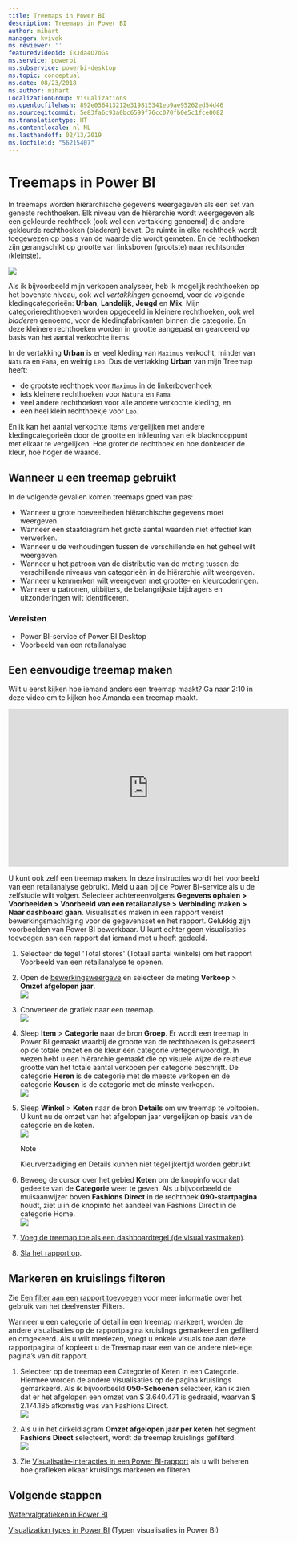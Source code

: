 ```yaml
---
title: Treemaps in Power BI
description: Treemaps in Power BI
author: mihart
manager: kvivek
ms.reviewer: ''
featuredvideoid: IkJda4O7oGs
ms.service: powerbi
ms.subservice: powerbi-desktop
ms.topic: conceptual
ms.date: 08/23/2018
ms.author: mihart
LocalizationGroup: Visualizations
ms.openlocfilehash: 892e056413212e319815341eb9ae95262ed54d46
ms.sourcegitcommit: 5e83fa6c93a0bc6599f76cc070fb0e5c1fce0082
ms.translationtype: HT
ms.contentlocale: nl-NL
ms.lasthandoff: 02/13/2019
ms.locfileid: "56215407"
---
```

# <a name="treemaps-in-power-bi"></a>Treemaps in Power BI
In treemaps worden hiërarchische gegevens weergegeven als een set van geneste rechthoeken.  Elk niveau van de hiërarchie wordt weergegeven als een gekleurde rechthoek (ook wel een vertakking genoemd) die andere gekleurde rechthoeken (bladeren) bevat.  De ruimte in elke rechthoek wordt toegewezen op basis van de waarde die wordt gemeten. En de rechthoeken zijn gerangschikt op grootte van linksboven (grootste) naar rechtsonder (kleinste).

![](media/power-bi-visualization-treemaps/pbi-nancy_viz_treemap.png)

Als ik bijvoorbeeld mijn verkopen analyseer, heb ik mogelijk rechthoeken op het bovenste niveau, ook wel *vertakkingen* genoemd, voor de volgende kledingcategorieën: **Urban**, **Landelijk**, **Jeugd** en **Mix**.  Mijn categorierechthoeken worden opgedeeld in kleinere rechthoeken, ook wel *bladeren* genoemd, voor de kledingfabrikanten binnen die categorie. En deze kleinere rechthoeken worden in grootte aangepast en gearceerd op basis van het aantal verkochte items.  

In de vertakking **Urban** is er veel kleding van `Maximus` verkocht, minder van `Natura` en `Fama`, en weinig `Leo`.  Dus de vertakking **Urban** van mijn Treemap heeft:
* de grootste rechthoek voor `Maximus` in de linkerbovenhoek
* iets kleinere rechthoeken voor `Natura` en `Fama`
* veel andere rechthoeken voor alle andere verkochte kleding, en 
* een heel klein rechthoekje voor `Leo`.  

En ik kan het aantal verkochte items vergelijken met andere kledingcategorieën door de grootte en inkleuring van elk bladknooppunt met elkaar te vergelijken. Hoe groter de rechthoek en hoe donkerder de kleur, hoe hoger de waarde.

## <a name="when-to-use-a-treemap"></a>Wanneer u een treemap gebruikt
In de volgende gevallen komen treemaps goed van pas:

* Wanneer u grote hoeveelheden hiërarchische gegevens moet weergeven.
* Wanneer een staafdiagram het grote aantal waarden niet effectief kan verwerken.
* Wanneer u de verhoudingen tussen de verschillende en het geheel wilt weergeven.
* Wanneer u het patroon van de distributie van de meting tussen de verschillende niveaus van categorieën in de hiërarchie wilt weergeven.
* Wanneer u kenmerken wilt weergeven met grootte- en kleurcoderingen.
* Wanneer u patronen, uitbijters, de belangrijkste bijdragers en uitzonderingen wilt identificeren.

### <a name="prerequisites"></a>Vereisten
 - Power BI-service of Power BI Desktop
 - Voorbeeld van een retailanalyse

## <a name="create-a-basic-treemap"></a>Een eenvoudige treemap maken
Wilt u eerst kijken hoe iemand anders een treemap maakt?  Ga naar 2:10 in deze video om te kijken hoe Amanda een treemap maakt.

<iframe width="560" height="315" src="https://www.youtube.com/embed/IkJda4O7oGs" frameborder="0" allowfullscreen></iframe>

U kunt ook zelf een treemap maken. In deze instructies wordt het voorbeeld van een retailanalyse gebruikt. Meld u aan bij de Power BI-service als u de zelfstudie wilt volgen. Selecteer achtereenvolgens **Gegevens ophalen \> Voorbeelden \> Voorbeeld van een retailanalyse \> Verbinding maken \> Naar dashboard gaan**. Visualisaties maken in een rapport vereist bewerkingsmachtiging voor de gegevensset en het rapport. Gelukkig zijn voorbeelden van Power BI bewerkbaar. U kunt echter geen visualisaties toevoegen aan een rapport dat iemand met u heeft gedeeld.  

1. Selecteer de tegel 'Total stores' (Totaal aantal winkels) om het rapport Voorbeeld van een retailanalyse te openen.    
2. Open de [bewerkingsweergave](../service-interact-with-a-report-in-editing-view.md) en selecteer de meting **Verkoop** > **Omzet afgelopen jaar**.   
   ![](media/power-bi-visualization-treemaps/treemapfirstvalue_new.png)   
3. Converteer de grafiek naar een treemap.  
   ![](media/power-bi-visualization-treemaps/treemapconvertto_new.png)   
4. Sleep **Item** > **Categorie** naar de bron **Groep**. Er wordt een treemap in Power BI gemaakt waarbij de grootte van de rechthoeken is gebaseerd op de totale omzet en de kleur een categorie vertegenwoordigt.  In wezen hebt u een hiërarchie gemaakt die op visuele wijze de relatieve grootte van het totale aantal verkopen per categorie beschrijft.  De categorie **Heren** is de categorie met de meeste verkopen en de categorie **Kousen** is de categorie met de minste verkopen.   
   ![](media/power-bi-visualization-treemaps/power-bi-complete.png)   
5. Sleep **Winkel** > **Keten** naar de bron **Details** om uw treemap te voltooien. U kunt nu de omzet van het afgelopen jaar vergelijken op basis van de categorie en de keten.   
   ![](media/power-bi-visualization-treemaps/power-bi-details.png)
   
   > [!NOTE]
   > Kleurverzadiging en Details kunnen niet tegelijkertijd worden gebruikt.
   > 
   > 
5. Beweeg de cursor over het gebied **Keten** om de knopinfo voor dat gedeelte van de **Categorie** weer te geven.  Als u bijvoorbeeld de muisaanwijzer boven **Fashions Direct** in de rechthoek **090-startpagina** houdt, ziet u in de knopinfo het aandeel van Fashions Direct in de categorie Home.  
   ![](media/power-bi-visualization-treemaps/treemaphoverdetail_new.png)
6. [Voeg de treemap toe als een dashboardtegel (de visual vastmaken)](../service-dashboard-tiles.md). 
7. [Sla het rapport op](../service-report-save.md).

## <a name="highlighting-and-cross-filtering"></a>Markeren en kruislings filteren
Zie [Een filter aan een rapport toevoegen](../power-bi-report-add-filter.md) voor meer informatie over het gebruik van het deelvenster Filters.

Wanneer u een categorie of detail in een treemap markeert, worden de andere visualisaties op de rapportpagina kruislings gemarkeerd en gefilterd en omgekeerd. Als u wilt meelezen, voegt u enkele visuals toe aan deze rapportpagina of kopieert u de Treemap naar een van de andere niet-lege pagina’s van dit rapport.

1. Selecteer op de treemap een Categorie of Keten in een Categorie.  Hiermee worden de andere visualisaties op de pagina kruislings gemarkeerd. Als ik bijvoorbeeld **050-Schoenen** selecteer, kan ik zien dat er het afgelopen een omzet van $ 3.640.471 is gedraaid, waarvan $ 2.174.185 afkomstig was van Fashions Direct.  
   ![](media/power-bi-visualization-treemaps/treemaphiliting.png)

2. Als u in het cirkeldiagram **Omzet afgelopen jaar per keten** het segment **Fashions Direct** selecteert, wordt de treemap kruislings gefilterd.  
   ![](media/power-bi-visualization-treemaps/treemapnoowl.gif)    

3. Zie [Visualisatie-interacties in een Power BI-rapport](../service-reports-visual-interactions.md) als u wilt beheren hoe grafieken elkaar kruislings markeren en filteren.

## <a name="next-steps"></a>Volgende stappen

[Watervalgrafieken in Power BI](power-bi-visualization-waterfall-charts.md)

[Visualization types in Power BI](power-bi-visualization-types-for-reports-and-q-and-a.md) (Typen visualisaties in Power BI)